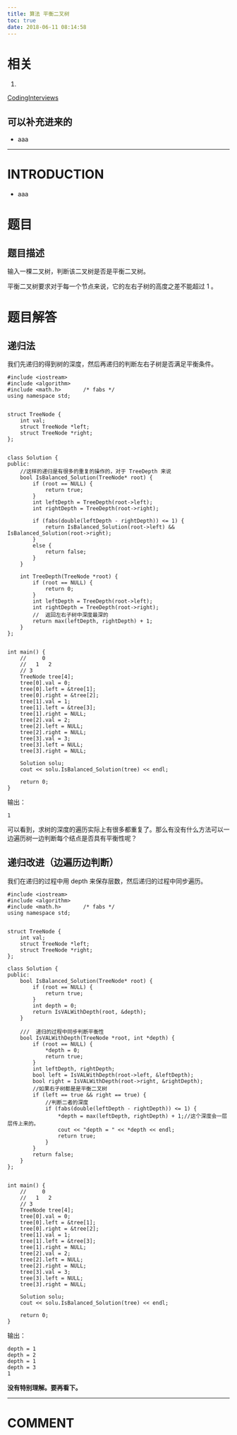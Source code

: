 ```yaml
---
title: 算法 平衡二叉树
toc: true
date: 2018-06-11 08:14:58
---
```



# 相关






  1.


[CodingInterviews](https://github.com/gatieme/CodingInterviews)







## 可以补充进来的






  * aaa





* * *





# INTRODUCTION






  * aaa




# 题目




## **题目描述**


输入一棵二叉树，判断该二叉树是否是平衡二叉树。

平衡二叉树要求对于每一个节点来说，它的左右子树的高度之差不能超过 1 。




# 题目解答




## 递归法


我们先递归的得到树的深度，然后再递归的判断左右子树是否满足平衡条件。


    #include <iostream>
    #include <algorithm>
    #include <math.h>       /* fabs */
    using namespace std;


    struct TreeNode {
    	int val;
    	struct TreeNode *left;
    	struct TreeNode *right;
    };


    class Solution {
    public:
    	//这样的递归是有很多的重复的操作的，对于 TreeDepth 来说
    	bool IsBalanced_Solution(TreeNode* root) {
    		if (root == NULL) {
    			return true;
    		}
    		int leftDepth = TreeDepth(root->left);
    		int rightDepth = TreeDepth(root->right);

    		if (fabs(double(leftDepth - rightDepth)) <= 1) {
    			return IsBalanced_Solution(root->left) && IsBalanced_Solution(root->right);
    		}
    		else {
    			return false;
    		}
    	}

    	int TreeDepth(TreeNode *root) {
    		if (root == NULL) {
    			return 0;
    		}
    		int leftDepth = TreeDepth(root->left);
    		int rightDepth = TreeDepth(root->right);
    		//  返回左右子树中深度最深的
    		return max(leftDepth, rightDepth) + 1;
    	}
    };


    int main() {
    	//     0
    	//   1   2
    	// 3
    	TreeNode tree[4];
    	tree[0].val = 0;
    	tree[0].left = &tree[1];
    	tree[0].right = &tree[2];
    	tree[1].val = 1;
    	tree[1].left = &tree[3];
    	tree[1].right = NULL;
    	tree[2].val = 2;
    	tree[2].left = NULL;
    	tree[2].right = NULL;
    	tree[3].val = 3;
    	tree[3].left = NULL;
    	tree[3].right = NULL;

    	Solution solu;
    	cout << solu.IsBalanced_Solution(tree) << endl;

    	return 0;
    }


输出：


    1


可以看到，求树的深度的遍历实际上有很多都重复了。那么有没有什么方法可以一边遍历树一边判断每个结点是否具有平衡性呢？


## [](https://github.com/gatieme/CodingInterviews/tree/master/039-%E5%B9%B3%E8%A1%A1%E4%BA%8C%E5%8F%89%E6%A0%91%5B%E9%99%84%E5%8A%A0%5D#%E9%80%92%E5%BD%92%E6%94%B9%E8%BF%9B%E8%BE%B9%E9%81%8D%E5%8E%86%E8%BE%B9%E5%88%A4%E6%96%AD)递归改进（边遍历边判断）


我们在递归的过程中用 depth 来保存层数，然后递归的过程中同步遍历。


    #include <iostream>
    #include <algorithm>
    #include <math.h>       /* fabs */
    using namespace std;


    struct TreeNode {
    	int val;
    	struct TreeNode *left;
    	struct TreeNode *right;
    };

    class Solution {
    public:
    	bool IsBalanced_Solution(TreeNode* root) {
    		if (root == NULL) {
    			return true;
    		}
    		int depth = 0;
    		return IsVALWithDepth(root, &depth);
    	}

    	///  递归的过程中同步判断平衡性
    	bool IsVALWithDepth(TreeNode *root, int *depth) {
    		if (root == NULL) {
    			*depth = 0;
    			return true;
    		}
    		int leftDepth, rightDepth;
    		bool left = IsVALWithDepth(root->left, &leftDepth);
    		bool right = IsVALWithDepth(root->right, &rightDepth);
    		//如果右子树都是是平衡二叉树
    		if (left == true && right == true) {
    			//判断二者的深度
    			if (fabs(double(leftDepth - rightDepth)) <= 1) {
    				*depth = max(leftDepth, rightDepth) + 1;//这个深度会一层层传上来的。
    				cout << "depth = " << *depth << endl;
    				return true;
    			}
    		}
    		return false;
    	}
    };


    int main() {
    	//     0
    	//   1   2
    	// 3
    	TreeNode tree[4];
    	tree[0].val = 0;
    	tree[0].left = &tree[1];
    	tree[0].right = &tree[2];
    	tree[1].val = 1;
    	tree[1].left = &tree[3];
    	tree[1].right = NULL;
    	tree[2].val = 2;
    	tree[2].left = NULL;
    	tree[2].right = NULL;
    	tree[3].val = 3;
    	tree[3].left = NULL;
    	tree[3].right = NULL;

    	Solution solu;
    	cout << solu.IsBalanced_Solution(tree) << endl;

    	return 0;
    }


输出：


    depth = 1
    depth = 2
    depth = 1
    depth = 3
    1


**没有特别理解。要再看下。**











* * *





# COMMENT

